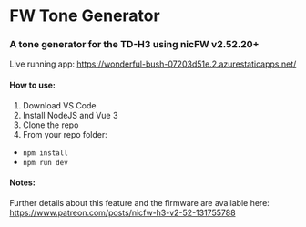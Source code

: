# FW Tone Generator

### A tone generator for the TD-H3 using nicFW v2.52.20+

Live running app:
https://wonderful-bush-07203d51e.2.azurestaticapps.net/

#### How to use:

1. Download VS Code 
2. Install NodeJS and Vue 3
3. Clone the repo
4. From your repo folder:
  - ```npm install```
  - ```npm run dev```
 
#### Notes:
Further details about this feature and the firmware are available here:
https://www.patreon.com/posts/nicfw-h3-v2-52-131755788
